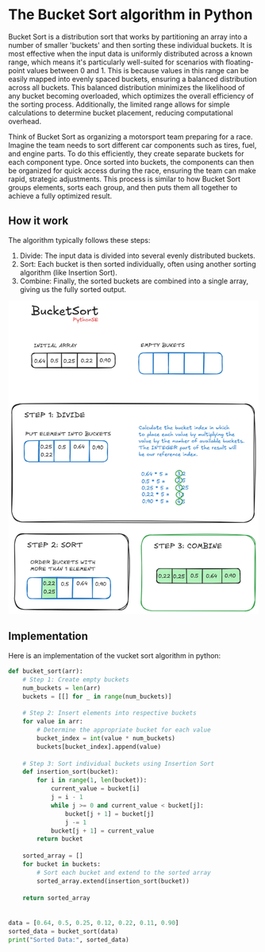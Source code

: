 # The Bucket Sort algorithm in Python

Bucket Sort is a distribution sort that works by partitioning an array into a number of smaller 'buckets' and then sorting these individual buckets. It is most effective when the input data is uniformly distributed across a known range, which means it's particularly well-suited for scenarios with floating-point values between 0 and 1.  This is because values in this range can be easily mapped into evenly spaced buckets, ensuring a balanced distribution across all buckets. This balanced distribution minimizes the likelihood of any bucket becoming overloaded, which optimizes the overall efficiency of the sorting process. Additionally, the limited range allows for simple calculations to determine bucket placement, reducing computational overhead.

Think of Bucket Sort as organizing a motorsport team preparing for a race. Imagine the team needs to sort different car components such as tires, fuel, and engine parts. To do this efficiently, they create separate buckets for each component type. Once sorted into buckets, the components can then be organized for quick access during the race, ensuring the team can make rapid, strategic adjustments. This process is similar to how Bucket Sort groups elements, sorts each group, and then puts them all together to achieve a fully optimized result.



## How it work
The algorithm typically follows these steps:

1. Divide: The input data is divided into several evenly distributed buckets.
2. Sort: Each bucket is then sorted individually, often using another sorting algorithm (like Insertion Sort).
3. Combine: Finally, the sorted buckets are combined into a single array, giving us the fully sorted output.

![Bucked Sort algorithm - visual representation](/SortingAlgorithms/BucketSort/res/bucket_sort_visualization.png)

## Implementation
Here is an implementation of the vucket sort algorithm in python:

```python
def bucket_sort(arr):
    # Step 1: Create empty buckets
    num_buckets = len(arr)
    buckets = [[] for _ in range(num_buckets)]
    
    # Step 2: Insert elements into respective buckets
    for value in arr:
        # Determine the appropriate bucket for each value
        bucket_index = int(value * num_buckets)
        buckets[bucket_index].append(value)

    # Step 3: Sort individual buckets using Insertion Sort
    def insertion_sort(bucket):
        for i in range(1, len(bucket)):
            current_value = bucket[i]
            j = i - 1
            while j >= 0 and current_value < bucket[j]:
                bucket[j + 1] = bucket[j]
                j -= 1
            bucket[j + 1] = current_value
        return bucket

    sorted_array = []
    for bucket in buckets:
        # Sort each bucket and extend to the sorted array
        sorted_array.extend(insertion_sort(bucket))
    
    return sorted_array


data = [0.64, 0.5, 0.25, 0.12, 0.22, 0.11, 0.90]
sorted_data = bucket_sort(data)
print("Sorted Data:", sorted_data)
```